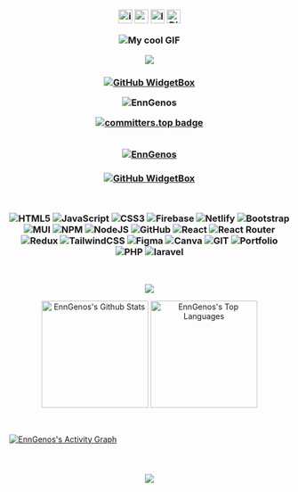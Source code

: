 <h3 align="center">
  <!DOCTYPE html>
<html>
<head>
    <p dir="auto"><a href="https://www.instagram.com/free_shaam/" rel="nofollow"><img src="https://img.shields.io/static/v1?message=Instagram&logo=instagram&label=&color=000&logoColor=white&labelColor=&style=for-the-badge" height="25" alt="instagram logo" alt="Instagram" data-canonical-src="https://img.shields.io/badge/Instagram-1877F2?style=for-the-badge&amp;logo=instagram&amp;logoColor=white" style="max-width: 100%;"></a>
<a href="https://digimopee.wordpress.com/" rel="nofollow"><img src="https://img.shields.io/static/v1?message=Website&logo=Website&label=&color=000&logoColor=white&labelColor=&style=for-the-badge" height="25" alt="website logo" alt="Website" data-canonical-src="https://img.shields.io/badge/Website-0077B5?style=for-the-badge&amp;logo=Website&amp;logoColor=white" style="max-width: 100%;"></a>
<a href="https://www.linkedin.com/in/mujahidopee/" rel="nofollow"><img src="https://img.shields.io/static/v1?message=LinkedIn&logo=linkedin&label=&color=000&logoColor=white&labelColor=&style=for-the-badge" height="25" alt="linkedin logo" alt="Linkedin" data-canonical-src="https://img.shields.io/badge/LinkedIn-0077B5?style=for-the-badge&amp;logo=linkedin&amp;logoColor=white" style="max-width: 100%;"></a>
<a href="https://discord.com/channels/@me/951617301818540093/1240266351105282079" rel="nofollow"><img src="https://img.shields.io/static/v1?message=Discord&logo=Discord&label=&color=000&logoColor=white&labelColor=&style=for-the-badge" height="25" alt="Discord Logo" alt="Discord" data-canonical-src="https://img.shields.io/badge/Discord-0077B5?style=for-the-badge&amp;logo=Discord&amp;logoColor=white" style="max-width: 100%;"></a>
</p>
</head>
<body>
    <img src="https://cdn.discordapp.com/attachments/951617301818540093/1240991001867194388/Purple_Abstract_Graphic_Design_LinkedIn_Article_Cover_Image.gif?ex=6648926f&is=664740ef&hm=616277d4cb18c915179c334802e395a9e3c5c50bde79ee0825ae0c1d0823bb8b&" alt="My cool GIF">
</body>
</html>

![](https://capsule-render.vercel.app/api?type=waving&color=#A020F0;#ff0000&height=100&section=header)
</h3>

<h3 align="center">
  
[![GitHub WidgetBox](https://github-widgetbox.vercel.app/api/profile?username=EnnGenos&data=followers,repositories,stars,commits&theme=dark&hide_border=true)](https://github.com/Jurredr/github-widgetbox)


<img src="https://komarev.com/ghpvc/?username=EnnGenos&label=Profile%20views&color=0e75b6&style=flat" alt="EnnGenos" />

<br/>

[![committers.top badge](https://user-badge.committers.top/bangladesh/EnnGenos.svg)](https://user-badge.committers.top/bangladesh/EnnGenos)

<br>
 <a href="https://github.com/ryo-ma/github-profile-trophy"><img src="https://github-profile-trophy.vercel.app/?username=EnnGenos&theme=onedark" alt="EnnGenos" /></a>
</h3>

<h3 align="center">

</h3>
<h3 align="center">
  

[![GitHub WidgetBox](https://github-widgetbox.vercel.app/api/skills?tools=wordpress,shopify,woocommerce,vercel,redis,nodejs,css,html,heroku,apache,nginx,aws,jupyter,gradle&theme=dark&hide_border=true)](https://github.com/Jurredr/github-widgetbox)

<br/>

![HTML5](https://img.shields.io/badge/html5-%23E34F26.svg?style=for-the-badge&logo=html5&logoColor=white) ![JavaScript](https://img.shields.io/badge/javascript-%23323330.svg?style=for-the-badge&logo=javascript&logoColor=%23F7DF1E) ![CSS3](https://img.shields.io/badge/css3-%231572B6.svg?style=for-the-badge&logo=css3&logoColor=white) ![Firebase](https://img.shields.io/badge/firebase-%23039BE5.svg?style=for-the-badge&logo=firebase) ![Netlify](https://img.shields.io/badge/netlify-%23000000.svg?style=for-the-badge&logo=netlify&logoColor=#00C7B7) ![Bootstrap](https://img.shields.io/badge/bootstrap-%23563D7C.svg?style=for-the-badge&logo=bootstrap&logoColor=white) ![MUI](https://img.shields.io/badge/MUI-%230081CB.svg?style=for-the-badge&logo=material-ui&logoColor=white) ![NPM](https://img.shields.io/badge/NPM-%23000000.svg?style=for-the-badge&logo=npm&logoColor=white) ![NodeJS](https://img.shields.io/badge/node.js-6DA55F?style=for-the-badge&logo=node.js&logoColor=white) ![GitHub](https://img.shields.io/badge/GitHub-%23121011.svg?style=for-the-badge&logo=github&logoColor=white) ![React](https://img.shields.io/badge/react-%2320232a.svg?style=for-the-badge&logo=react&logoColor=%2361DAFB) ![React Router](https://img.shields.io/badge/React_Router-CA4245?style=for-the-badge&logo=react-router&logoColor=white) ![Redux](https://img.shields.io/badge/redux-%23593d88.svg?style=for-the-badge&logo=redux&logoColor=white) ![TailwindCSS](https://img.shields.io/badge/tailwindcss-%2338B2AC.svg?style=for-the-badge&logo=tailwind-css&logoColor=white) 	![Figma](https://img.shields.io/badge/figma-%23F24E1E.svg?style=for-the-badge&logo=figma&logoColor=white) ![Canva](https://img.shields.io/badge/Canva-%2300C4CC.svg?style=for-the-badge&logo=Canva&logoColor=white) ![GIT](https://img.shields.io/badge/Git-fc6d26?style=for-the-badge&logo=git&logoColor=white) ![Portfolio](https://img.shields.io/badge/Portfolio-%23000000.svg?style=for-the-badge&logo=firefox&logoColor=#FF7139) ![PHP](https://img.shields.io/badge/PHP-black?style=for-the-badge&logo=php&logoColor=%23777BB4&logoSize=auto) ![laravel](https://img.shields.io/badge/LARAVEL-black?style=for-the-badge&logo=laravel&logoColor=%23FF2D20&logoSize=auto) 
</h3>
<br/>
<p align="center">
  <img align="center" src="https://github-readme-streak-stats.herokuapp.com/?user=EnnGenos&theme=onedark"/>
</p>
<p align="center">
   <a href="https://github.com/MuOpee/github-readme-stats"><img alt="EnnGenos's Github Stats" src="https://denvercoder1-github-readme-stats.vercel.app/api/?username=EnnGenos&show_icons=true&include_all_commits=true&count_private=true&theme=bg_color=#000000&title_color=FFA500&icon_color=#4169e1" height="192px"/></a>
   <a href="https://github.com/EnnGenos/github-readme-stats"><img alt="EnnGenos's Top Languages" src="https://denvercoder1-github-readme-stats.vercel.app/api/top-langs/?username=EnnGenos&langs_count=8&layout=compact&theme=bg_color=#000000&title_color=FFA500&icon_color=#4169e1" height="192px"/></a>
</p>

<br />

<a href="https://github.com/EnnGenos/github-readme-activity-graph"><img alt="EnnGenos's Activity Graph" src="https://github-readme-activity-graph.vercel.app/graph/?username=EnnGenos&bg_color=FFFFF&color=000&line=FFA500&point=FFFFFF&hide_border=true" /></a>

<br />
<h3 align="center">
  
![](https://capsule-render.vercel.app/api?type=waving&color=gradient&height=100&section=footer)

</h3>
